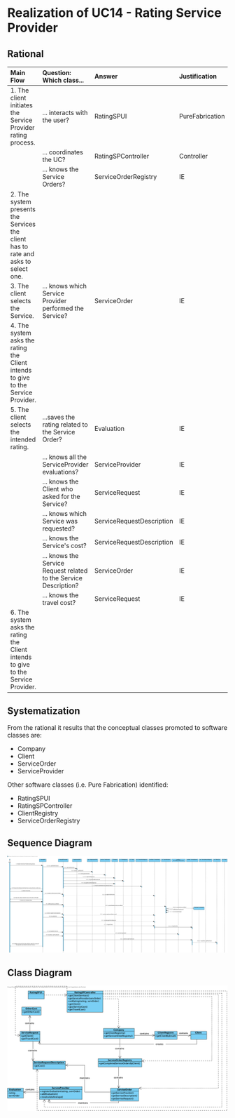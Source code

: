 # Realization of UC14 - Rating Service Provider

## Rational

| Main Flow                                                                                        | Question: Which class...                                      | Answer                                       | Justification                                                                                                         |
|:-------------------------------------------------------------------------------------------------------|:------------------------------------------------------------|:-----------------------------------------------|:---------------------------------------------------------------------------------------------------------------------|
| 1. The client initiates the Service Provider rating process. | ... interacts with the user? | RatingSPUI | PureFabrication |
|| ... coordinates the UC? | RatingSPController | Controller|
|| ... knows the Service Orders? | ServiceOrderRegistry | IE|
| 2. The system presents the Services the client has to rate and asks to select one. ||||
| 3. The client selects the Service. | ... knows which Service Provider performed the Service? | ServiceOrder | IE |
| 4. The system asks the rating the Client intends to give to the Service Provider. ||||
| 5. The client selects the intended rating. |...saves the rating related to the Service Order? | Evaluation | IE |
|| ... knows all the ServiceProvider evaluations? | ServiceProvider | IE|
|| ... knows the Client who asked for the Service? | ServiceRequest | IE|
|| ... knows which Service was requested? | ServiceRequestDescription | IE|
|| ... knows the Service's cost? | ServiceRequestDescription | IE|
|| ... knows the Service Request related to the Service Description? | ServiceOrder | IE|
|| ... knows the travel cost? | ServiceRequest | IE|
| 6. The system asks the rating the Client intends to give to the Service Provider. ||||

## Systematization ##

From the rational it results that the conceptual classes promoted to software classes are:

* Company
* Client
* ServiceOrder
* ServiceProvider

Other software classes (i.e. Pure Fabrication) identified:

 * RatingSPUI  
 * RatingSPController
 * ClientRegistry
 * ServiceOrderRegistry

##	Sequence Diagram

![SD_UC14.png](SD_UC14.png)


##	Class Diagram

![CD_UC14.png](CD_UC14.png)
